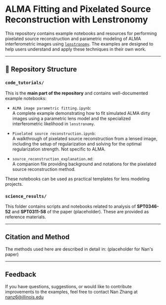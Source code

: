 # ALMA Fitting and Pixelated Source Reconstruction with Lenstronomy

This repository contains example notebooks and resources for performing pixelated source reconstruction and parametric modeling of ALMA interferometric images using [`lenstronomy`](https://github.com/lenstronomy/lenstronomy). The examples are designed to help users understand and apply these techniques in their own work.

---

## 📁 Repository Structure

### `code_tutorials/`  
This is the **main part of the repository** and contains well-documented example notebooks:

- `ALMA image parametric fitting.ipynb`:  
  A complete example demonstrating how to fit simulated ALMA dirty images using a parametric lens model and the specialized interferometric likelihood in `lenstronomy`.

- `Pixelated source reconstruction.ipynb`:  
  A walkthrough of pixelated source reconstruction from a lensed image, including the setup of regularization and solving for the optimal regularization strength. Not specific to ALMA.

- `source_reconstruction_explanation.md`:  
  A companion file providing background and notations for the pixelated source reconstruction method.

These notebooks can be used as practical templates for lens modeling projects.


### `science_results/`  
This folder contains scripts and notebooks related to analysis of **SPT0346-52** and **SPT0311-58** of the paper (placeholder). These are provided as reference materials.

---

##  Citation and Method
The methods used here are described in detail in: (placeholder for Nan's paper)

---


##  Feedback
If you have questions, suggestions, or would like to contribute improvements to the examples, feel free to contact Nan Zhang at nanz6@illinois.edu
